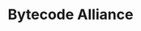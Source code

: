 ---
git: https://github.com/bytecodealliance
logohandle: bytecodealliance
sort: bytecodealliance
title: Bytecode Alliance
website: https://bytecodealliance.org/
---